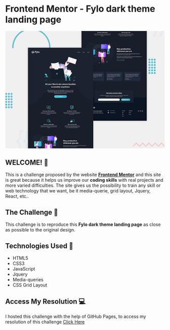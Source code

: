 # Frontend Mentor - Fylo dark theme landing page

![Design preview for the Fylo dark theme landing page challenge](./design/desktop-preview.jpg)

## WELCOME! 👋

This is a challenge proposed by the website **[Frontend Mentor](https://www.frontendmentor.io)** and this site is great because it helps us improve our **coding skills** with real projects and more varied difficulties. The site gives us the possibility to train any skill or web technology that we want, be it media-querie, grid layout, Jquery, React, etc..

## The Challenge 🎯

This challenge is to reproduce this **Fylo dark theme landing page** as close as possible to the original design.



## Technologies Used 🧩

* HTML5
* CSS3
* JavaScript
* Jquery
* Media-queries
* CSS Grid Layout

## Access My Resolution 💻

   I hosted this challenge with the help of GitHub Pages, to access my resolution of this challenge [Click Here](https://samueloliveiraa.github.io/fylo-dark-theme-landing-page-master/)
